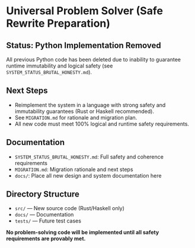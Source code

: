 # Universal Problem Solver (Safe Rewrite Preparation)

## Status: Python Implementation Removed
All previous Python code has been deleted due to inability to guarantee runtime immutability and logical safety (see `SYSTEM_STATUS_BRUTAL_HONESTY.md`).

## Next Steps
- Reimplement the system in a language with strong safety and immutability guarantees (Rust or Haskell recommended).
- See `MIGRATION.md` for rationale and migration plan.
- All new code must meet 100% logical and runtime safety requirements.

## Documentation
- `SYSTEM_STATUS_BRUTAL_HONESTY.md`: Full safety and coherence requirements
- `MIGRATION.md`: Migration rationale and next steps
- `docs/`: Place all new design and system documentation here

## Directory Structure
- `src/` — New source code (Rust/Haskell only)
- `docs/` — Documentation
- `tests/` — Future test cases

**No problem-solving code will be implemented until all safety requirements are provably met.**